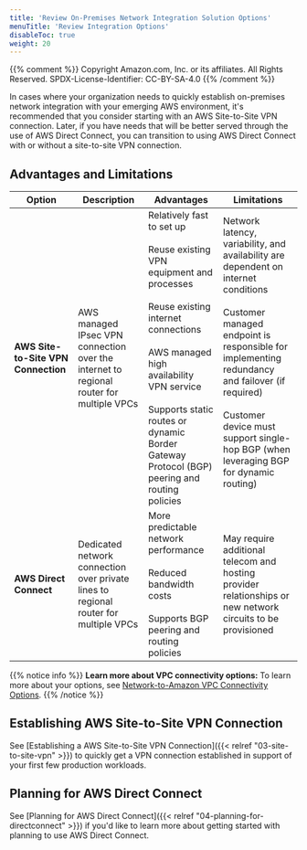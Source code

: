 ```yaml
---
title: 'Review On-Premises Network Integration Solution Options'
menuTitle: 'Review Integration Options'
disableToc: true
weight: 20
---
```


{{% comment %}}
Copyright Amazon.com, Inc. or its affiliates. All Rights Reserved.
SPDX-License-Identifier: CC-BY-SA-4.0
{{% /comment %}}

In cases where your organization needs to quickly establish on-premises network integration with your emerging AWS environment, it's recommended that you consider starting with an AWS Site-to-Site VPN connection. Later, if you have needs that will be better served through the use of AWS Direct Connect, you can transition to using AWS Direct Connect with or without a site-to-site VPN connection.

## Advantages and Limitations

|Option|Description|Advantages|Limitations|
|------|-----------|----------|-----------|
|**AWS Site-to-Site VPN Connection**|AWS managed IPsec VPN connection over the internet to regional router for multiple VPCs|Relatively fast to set up<br><br>Reuse existing VPN equipment and processes<br><br>Reuse existing internet connections<br><br>AWS managed high availability VPN service<br><br>Supports static routes or dynamic Border Gateway Protocol (BGP) peering and routing policies|Network latency, variability, and availability are dependent on internet conditions<br><br>Customer managed endpoint is responsible for implementing redundancy and failover (if required)<br><br>Customer device must support single-hop BGP (when leveraging BGP for dynamic routing)<br><br>|
|**AWS Direct Connect**|Dedicated network connection over private lines to regional router for multiple VPCs|More predictable network performance<br><br>Reduced bandwidth costs<br><br>Supports BGP peering and routing policies|May require additional telecom and hosting provider relationships or new network circuits to be provisioned|

{{% notice info %}}
**Learn more about VPC connectivity options:** To learn more about your options, see [Network-to-Amazon VPC Connectivity Options](https://docs.aws.amazon.com/whitepapers/latest/aws-vpc-connectivity-options/network-to-amazon-vpc-connectivity-options.html).
{{% /notice %}}

## Establishing AWS Site-to-Site VPN Connection

See [Establishing a AWS Site-to-Site VPN Connection]({{< relref "03-site-to-site-vpn" >}}) to quickly get a VPN connection established in support of your first few production workloads.

## Planning for AWS Direct Connect

See [Planning for AWS Direct Connect]({{< relref "04-planning-for-directconnect" >}}) if you'd like to learn more about getting started with planning to use AWS Direct Connect.
